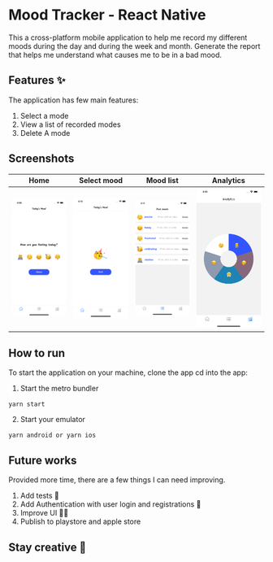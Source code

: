 # Mood Tracker - React Native 

This a cross-platform mobile application to help me record my different moods during the day and during the week and month. Generate the report that helps me understand what causes me to be in a bad mood.

## Features ✨

The application has few main features:

1. Select a mode
2. View a list of recorded modes
3. Delete A mode

## Screenshots 
Home                      |  Select mood         |  Mood list | Analytics
:-------------------------:|:------------------------:|:------------------------:|:------------------------:
![](https://raw.githubusercontent.com/chombazm/laughing-meme-MoodPicker/main/screenshots/Home.png)  |  ![](https://raw.githubusercontent.com/chombazm/laughing-meme-MoodPicker/main/screenshots/SelectedMood.png) |  ![](https://raw.githubusercontent.com/chombazm/laughing-meme-MoodPicker/main/screenshots/Mood%20list.png) | ![](https://raw.githubusercontent.com/chombazm/laughing-meme-MoodPicker/main/screenshots/Analytics.png)
## How to run

To start the application on your machine, clone the app cd into the app:

1. Start the metro bundler

```console
yarn start
```

2. Start your emulator

```console
yarn android or yarn ios
```

## Future works

Provided more time, there are a few things I can need improving.

1. Add tests 🧪
2. Add Authentication with user login and registrations 🔐
3. Improve UI 👌🏽
4. Publish to playstore and apple store

## Stay creative 🚀
